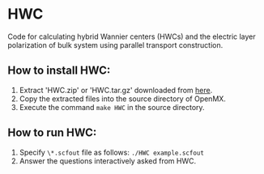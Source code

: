 # HWC
Code for calculating hybrid Wannier centers (HWCs) and the electric layer polarization of bulk system using parallel transport construction.

## How to install HWC:
1. Extract 'HWC.zip' or 'HWC.tar.gz' downloaded from [here](https://github.com/Ncmexp2717/HWC/releases).
1. Copy the extracted files into the source directory of OpenMX.
1. Execute the command `make HWC` in the source directory.
## How to run HWC:
1. Specify `\*.scfout` file as follows: `./HWC example.scfout`
1. Answer the questions interactively asked from HWC.
